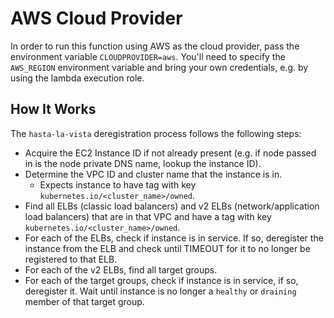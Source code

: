 # AWS Cloud Provider

In order to run this function using AWS as the cloud provider, pass
the environment variable `CLOUDPROVIDER=aws`. You'll need to
specify the `AWS_REGION` environment variable and bring your
own credentials, e.g. by using the lambda execution role.

## How It Works

The `hasta-la-vista` deregistration process follows the following
steps:

* Acquire the EC2 Instance ID if not already present
(e.g. if node passed in is the node private
DNS name, lookup the instance ID).
* Determine the VPC ID and cluster name that the instance is in.
  * Expects instance to have tag with key `kubernetes.io/<cluster_name>/owned`.
* Find all ELBs (classic load balancers) and v2 ELBs
(network/application load balancers) that are in that VPC
and have a tag with key `kubernetes.io/<cluster_name>/owned`.
* For each of the ELBs, check if instance is in service. If so,
deregister the instance from the ELB and check until TIMEOUT
for it to no longer be registered to that ELB.
* For each of the v2 ELBs, find all target groups.
* For each of the target groups, check if instance is in service,
if so, deregister it. Wait until instance is no longer a `healthy`
or `draining` member of that target group.
